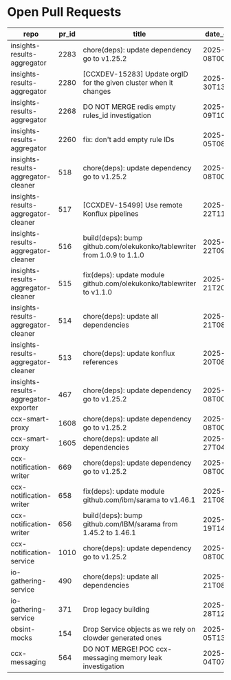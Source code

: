 # Open Pull Requests
repo | pr_id | title | date_created | url | author | ci_status
---|---|---|---|---|---|---
insights-results-aggregator | 2283 | chore(deps): update dependency go to v1.25.2 | 2025-10-08T00:16:51Z | https://github.com/RedHatInsights/insights-results-aggregator/pull/2283 | app/red-hat-konflux | failed
insights-results-aggregator | 2280 | [CCXDEV-15283] Update orgID for the given cluster when it changes | 2025-09-30T13:43:41Z | https://github.com/RedHatInsights/insights-results-aggregator/pull/2280 | JiriPapousek | failed
insights-results-aggregator | 2268 | DO NOT MERGE redis empty rules_id investigation | 2025-09-09T10:22:37Z | https://github.com/RedHatInsights/insights-results-aggregator/pull/2268 | Jakub007d | failed
insights-results-aggregator | 2260 | fix: don't add empty rule IDs | 2025-09-05T08:18:51Z | https://github.com/RedHatInsights/insights-results-aggregator/pull/2260 | juandspy | ok
insights-results-aggregator-cleaner | 518 | chore(deps): update dependency go to v1.25.2 | 2025-10-08T00:16:55Z | https://github.com/RedHatInsights/insights-results-aggregator-cleaner/pull/518 | app/red-hat-konflux | failed
insights-results-aggregator-cleaner | 517 | [CCXDEV-15499] Use remote Konflux pipelines | 2025-09-22T11:29:32Z | https://github.com/RedHatInsights/insights-results-aggregator-cleaner/pull/517 | ikerreyes | ok
insights-results-aggregator-cleaner | 516 | build(deps): bump github.com/olekukonko/tablewriter from 1.0.9 to 1.1.0 | 2025-09-22T09:38:48Z | https://github.com/RedHatInsights/insights-results-aggregator-cleaner/pull/516 | app/dependabot | failed
insights-results-aggregator-cleaner | 515 | fix(deps): update module github.com/olekukonko/tablewriter to v1.1.0 | 2025-09-21T20:25:50Z | https://github.com/RedHatInsights/insights-results-aggregator-cleaner/pull/515 | app/red-hat-konflux | failed
insights-results-aggregator-cleaner | 514 | chore(deps): update all dependencies | 2025-09-21T08:31:52Z | https://github.com/RedHatInsights/insights-results-aggregator-cleaner/pull/514 | app/red-hat-konflux | failed
insights-results-aggregator-cleaner | 513 | chore(deps): update konflux references | 2025-09-20T08:43:30Z | https://github.com/RedHatInsights/insights-results-aggregator-cleaner/pull/513 | app/red-hat-konflux | failed
insights-results-aggregator-exporter | 467 | chore(deps): update dependency go to v1.25.2 | 2025-10-08T00:16:24Z | https://github.com/RedHatInsights/insights-results-aggregator-exporter/pull/467 | app/red-hat-konflux | ok
ccx-smart-proxy | 1608 | chore(deps): update dependency go to v1.25.2 | 2025-10-08T00:17:20Z | https://github.com/RedHatInsights/insights-results-smart-proxy/pull/1608 | app/red-hat-konflux | failed
ccx-smart-proxy | 1605 | chore(deps): update all dependencies | 2025-09-27T04:19:09Z | https://github.com/RedHatInsights/insights-results-smart-proxy/pull/1605 | app/red-hat-konflux | failed
ccx-notification-writer | 669 | chore(deps): update dependency go to v1.25.2 | 2025-10-08T00:16:52Z | https://github.com/RedHatInsights/ccx-notification-writer/pull/669 | app/red-hat-konflux | failed
ccx-notification-writer | 658 | fix(deps): update module github.com/ibm/sarama to v1.46.1 | 2025-09-21T08:26:55Z | https://github.com/RedHatInsights/ccx-notification-writer/pull/658 | app/red-hat-konflux | failed
ccx-notification-writer | 656 | build(deps): bump github.com/IBM/sarama from 1.45.2 to 1.46.1 | 2025-09-19T14:06:52Z | https://github.com/RedHatInsights/ccx-notification-writer/pull/656 | app/dependabot | failed
ccx-notification-service | 1010 | chore(deps): update dependency go to v1.25.2 | 2025-10-08T00:17:04Z | https://github.com/RedHatInsights/ccx-notification-service/pull/1010 | app/red-hat-konflux | failed
io-gathering-service | 490 | chore(deps): update all dependencies | 2025-09-21T08:49:32Z | https://github.com/RedHatInsights/insights-operator-gathering-conditions-service/pull/490 | app/red-hat-konflux | failed
io-gathering-service | 371 | Drop legacy building | 2025-03-28T12:35:04Z | https://github.com/RedHatInsights/insights-operator-gathering-conditions-service/pull/371 | ikerreyes | failed
obsint-mocks | 154 | Drop Service objects as we rely on clowder generated ones | 2025-09-05T13:57:45Z | https://github.com/RedHatInsights/obsint-mocks/pull/154 | ikerreyes | ok
ccx-messaging | 564 | DO NOT MERGE! POC ccx-messaging memory leak investigation | 2025-08-04T07:55:03Z | https://github.com/RedHatInsights/insights-ccx-messaging/pull/564 | Jakub007d | failed

